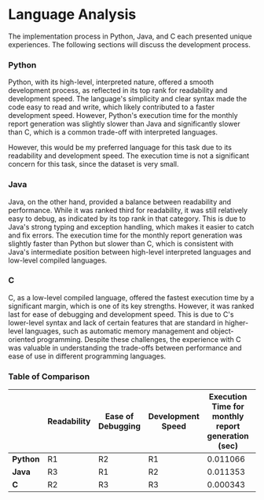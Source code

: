 # Language Analysis
The implementation process in Python, Java, and C each presented unique experiences. The following sections will discuss the development process.

### Python
Python, with its high-level, interpreted nature, offered a smooth development process, as reflected in its top rank for readability and development speed. The language's simplicity and clear syntax made the code easy to read and write, which likely contributed to a faster development speed. However, Python's execution time for the monthly report generation was slightly slower than Java and significantly slower than C, which is a common trade-off with interpreted languages.

However, this would be my preferred language for this task due to its readability and development speed. The execution time is not a significant concern for this task, since the dataset is very small.

### Java
Java, on the other hand, provided a balance between readability and performance. While it was ranked third for readability, it was still relatively easy to debug, as indicated by its top rank in that category. This is due to Java's strong typing and exception handling, which makes it easier to catch and fix errors. The execution time for the monthly report generation was slightly faster than Python but slower than C, which is consistent with Java's intermediate position between high-level interpreted languages and low-level compiled languages.

### C
C, as a low-level compiled language, offered the fastest execution time by a significant margin, which is one of its key strengths. However, it was ranked last for ease of debugging and development speed. This is due to C's lower-level syntax and lack of certain features that are standard in higher-level languages, such as automatic memory management and object-oriented programming. Despite these challenges, the experience with C was valuable in understanding the trade-offs between performance and ease of use in different programming languages.

### Table of Comparison
||Readability | Ease of Debugging | Development Speed | Execution Time for monthly report generation (sec)| Lines of Code | 
|---|---|---|---|---|---|
|**Python**| R1 | R2 | R1 | 0.011066 | 118
|**Java** | R3 | R1 | R2 | 0.011353 | 162
|**C** | R2 | R3 | R3 | 0.000343 | 230

